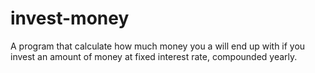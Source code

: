 # invest-money
A program that calculate how much money you a will end up with if you invest an amount of money at fixed interest rate, compounded yearly.
